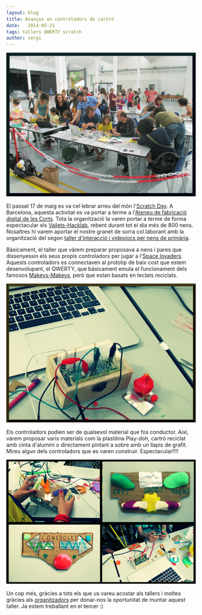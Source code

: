 ```yaml
---
layout: blog
title: Avanços en controladors de cartró
date:   2014-05-21 
tags: tallers QWERTY scratch
author: sergi
---
```


![taller](/blog/images_blog/2on_taller_invaders.png)


El passat 17 de maig es va cel·lebrar arreu del món l'[Scratch Day](http://day.scratch.mit.edu/). A Barcelona, aquesta activitat es va portar a terme a l'[Ateneu de fabricació digital de les Corts](http://w110.bcn.cat/portal/site/HabitatUrba/menuitem.7014095af2202d613d303d30a2ef8a0c/?vgnextoid=450e6996d2704410VgnVCM1000001947900aRCRD&vgnextchannel=450e6996d2704410VgnVCM1000001947900aRCRD&lang=ca_ES). Tota la organització la varen portar a terme de forma espectacular els [Vailets-Hacklab](http://vailets-hacklab.org/blog/2014/03/27/scratch-day-barcelona-2014/), rebent durant tot el dia més de 800 nens. Nosaltres hi varem aportar el nostre granet de sorra col.laborant amb la organització del segon [taller d'interacció i videojocs per nens de primària](http://codeclubcat.org/blog/2013/12/11/taller-space-invaders.html). 

Bàsicament, el taller que vàrem preparar proposava a nens i pares que dissenyessin els seus propis controladors per jugar a l'[Space Invaders](http://ca.wikipedia.org/wiki/Space_Invaders). Aquests controladors es connectaven al prototip de baix cost que estem desenvolupant, el QWERTY, que bàsicament emula el funcionament dels famosos [Makeys-Makeys](http://makeymakey.com), però que estan basats en teclats reciclats. 

![qwerty](/blog/images_blog/qwerty1.png)

Els controladors podien ser de qualsevol material que fos conductor. Així, vàrem proposar varis materials com la plastilina Play-doh, cartró reciclat amb cinta d'alumini o directament pintant a sobre amb un llapis de grafit. Mireu algun dels controladors que es varen construir. Espectacular!!!!

![supercontrollers](/blog/images_blog/advances_supercontrollers.png)

Un cop més, gràcies a tots els que us vareu acostar als tallers i moltes gràcies als [organitzadors](http://vailets-hacklab.org) per donar-nos la oportunitat de muntar aquest taller. Ja estem treballant en el tercer :)













    
